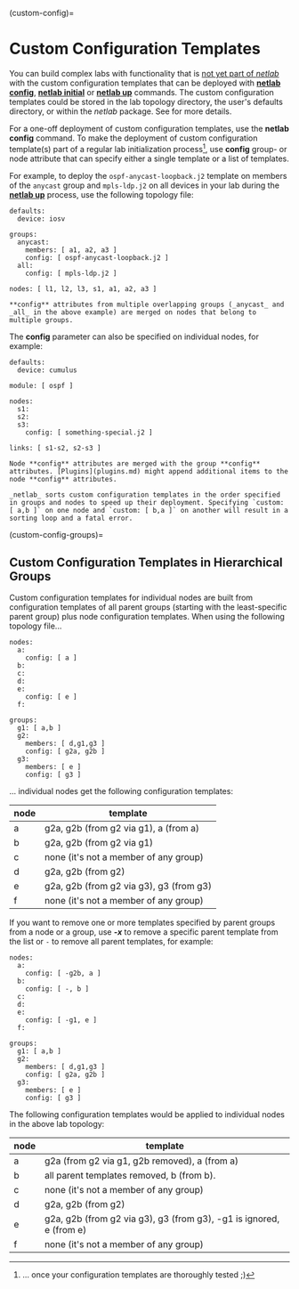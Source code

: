 (custom-config)=
# Custom Configuration Templates

You can build complex labs with functionality that is [not yet part of *netlab*](customize.md) with the custom configuration templates that can be deployed with **[netlab config](netlab/config.md)**, **[netlab initial](netlab/initial.md)** or **[netlab up](netlab/up.md)** commands. The custom configuration templates could be stored in the lab topology directory, the user's defaults directory, or within the _netlab_ package. See [](dev-find-custom) for more details.

For a one-off deployment of custom configuration templates, use the **netlab config** command. To make the deployment of custom configuration template(s) part of a regular lab initialization process[^CC], use **config** group- or node attribute that can specify either a single template or a list of templates.

[^CC]: ... once your configuration templates are thoroughly tested ;)

For example, to deploy the `ospf-anycast-loopback.j2` template on members of the `anycast` group and `mpls-ldp.j2` on all devices in your lab during the **[netlab up](netlab/up.md)** process, use the following topology file:

```
defaults:
  device: iosv

groups:
  anycast:
    members: [ a1, a2, a3 ]
    config: [ ospf-anycast-loopback.j2 ]
  all:
    config: [ mpls-ldp.j2 ]

nodes: [ l1, l2, l3, s1, a1, a2, a3 ]
```

```{tip}
**‌config** attributes from multiple overlapping groups (_anycast_ and _all_ in the above example) are merged on nodes that belong to multiple groups.
```

The **config** parameter can also be specified on individual nodes, for example:

```
defaults:
  device: cumulus

module: [ ospf ]

nodes:
  s1:
  s2:
  s3:
    config: [ something-special.j2 ]

links: [ s1-s2, s2-s3 ]
```

```{tip}
Node **config** attributes are merged with the group **‌config** attributes. [Plugins](plugins.md) might append additional items to the node **‌config** attributes.
```

```{warning}
_netlab_ sorts custom configuration templates in the order specified in groups and nodes to speed up their deployment. Specifying `custom: [ a,b ]` on one node and `custom: [ b,a ]` on another will result in a sorting loop and a fatal error.
```

(custom-config-groups)=
## Custom Configuration Templates in Hierarchical Groups

Custom configuration templates for individual nodes are built from configuration templates of all parent groups (starting with the least-specific parent group) plus node configuration templates. When using the following topology file...

```
nodes:
  a:
    config: [ a ]
  b:
  c:
  d:
  e:
    config: [ e ]
  f:

groups:
  g1: [ a,b ]
  g2:
    members: [ d,g1,g3 ]
    config: [ g2a, g2b ]
  g3:
    members: [ e ]
    config: [ g3 ]
```

... individual nodes get the following configuration templates:

| node | template                                |
|------|-----------------------------------------|
| a    | g2a, g2b (from g2 via g1), a (from a)   |
| b    | g2a, g2b (from g2 via g1)               |
| c    | none (it's not a member of any group)   |
| d    | g2a, g2b (from g2)                      |
| e    | g2a, g2b (from g2 via g3), g3 (from g3) |
| f    | none (it's not a member of any group)   |

If you want to remove one or more templates specified by parent groups from a node or a group, use **-_x_** to remove a specific parent template from the list or `-` to remove all parent templates, for example:

```
nodes:
  a:
    config: [ -g2b, a ]
  b:
    config: [ -, b ]
  c:
  d:
  e:
    config: [ -g1, e ]
  f:

groups:
  g1: [ a,b ]
  g2:
    members: [ d,g1,g3 ]
    config: [ g2a, g2b ]
  g3:
    members: [ e ]
    config: [ g3 ]
```

The following configuration templates would be applied to individual nodes in the above lab topology:

| node | template                                        |
|------|-------------------------------------------------|
| a    | g2a (from g2 via g1, g2b removed), a (from a)   |
| b    | all parent templates removed, b (from b).       |
| c    | none (it's not a member of any group)           |
| d    | g2a, g2b (from g2)                              |
| e    | g2a, g2b (from g2 via g3), g3 (from g3), -g1 is ignored, e (from e) |
| f    | none (it's not a member of any group)           |
